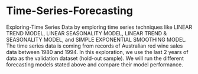 # Time-Series-Forecasting
Exploring-Time Series Data by emploring time series techniques like LINEAR TREND MODEL, LINEAR SEASONALITY MODEL, LINEAR TREND &amp; SEASONALITY MODEL, and SIMPLE EXPONENTIAL SMOOTHING MODEL. The time series data is coming from records of Australian red wine sales data between 1980 and 1994. In this exploration, we use the last 2 years of data as the validation dataset (hold-out sample). We will run the different forecasting models stated above and compare their model performance. 
